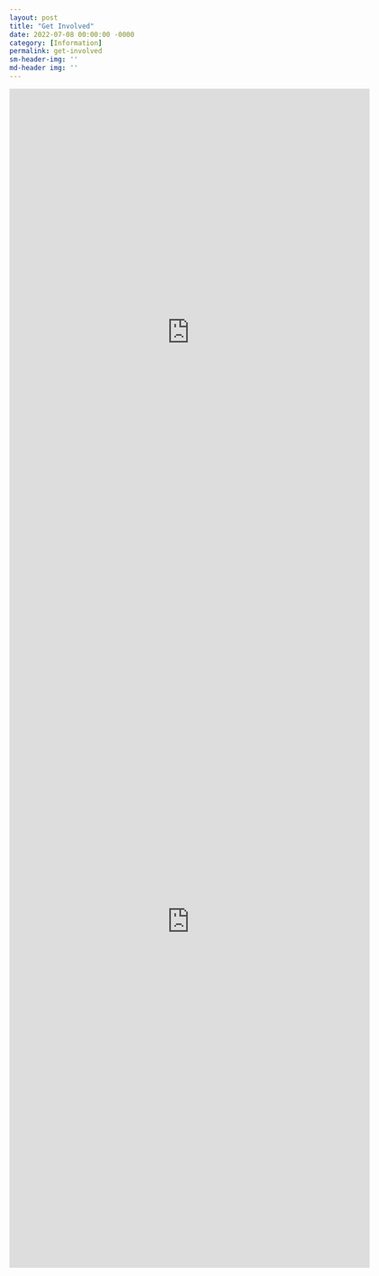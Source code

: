 ```yaml
---
layout: post
title: "Get Involved"
date: 2022-07-08 00:00:00 -0000
category: [Information]
permalink: get-involved
sm-header-img: ''
md-header img: ''
---
```


<iframe src="https://docs.google.com/forms/d/e/1FAIpQLSdirKg5havotWp2KCw5m9nAfdApCesO9lVnJ5zc8SwXRuffxA/viewform?embedded=true" width="640" height="865" frameborder="0" marginheight="0" marginwidth="0">Loading…</iframe>

<iframe src="https://docs.google.com/forms/d/e/1FAIpQLSdky8c8x5_ghsidNehuPCVkULOTI9zO71jnz32oO-MX1ZiCkQ/viewform?embedded=true" width="640" height="1230" frameborder="0" marginheight="0" marginwidth="0">Loading…</iframe>


<!--
## Stay in Touch
Sign up for our newsletter for updates on our work, petitions and protests you can support, and voting information.

<form class="rendered-form" action="https://docs.google.com/forms/u/0/d/e/1FAIpQLSdirKg5havotWp2KCw5m9nAfdApCesO9lVnJ5zc8SwXRuffxA/formResponse"  method="post" target="hidden_iframe" onsubmit="submitted=true;">
    <div class="row">
        <div class="formbuilder-text form-group field-entry-273742155 col-xs-12 col-md-5">
            <label for="entry-273742155" class="formbuilder-text-label">First Name
                <span class="formbuilder-required">*</span></label>
            <input type="text" class="form-control" name="entry.273742155" access="false" id="entry-273742155" required="required" aria-required="true">
        </div>
        <div class="formbuilder-text form-group field-entry-439177223 col-xs-12 col-md-5 col-md-offset-2">
            <label for="entry-439177223" class="formbuilder-text-label">Last Name
                <span class="formbuilder-required">*</span></label>
            <input type="text" class="form-control" name="entry.439177223" access="false" id="entry-439177223" required="required" aria-required="true">
        </div>
    </div>
    <div class="formbuilder-text form-group field-entry-1357238476 col-xs-12">
        <label for="entry-1357238476" class="formbuilder-text-label">Email<span class="formbuilder-required">*</span></label>
        <input type="text" class="form-control" name="entry.1357238476" access="false" id="entry-1357238476" required="required" aria-required="true">
    </div>
    <div class="formbuilder-text form-group field-entry-1357718099 col-xs-12">
        <label for="entry-1357718099" class="formbuilder-text-label">Phone Number
        </label>
        <input type="text" class="form-control" name="entry.1357718099" access="false" id="entry-1357718099">
    </div>
    <div class="formbuilder-button form-group field-button-1657311047983">
        <div class="wrapper">
            <button type="submit" class="button btn-default btn" name="button-1657311047983" access="false" style="default" id="button-1657311047983">Sign Up</button>
        </div>
    </div>
</form>

## CONTACT US
Sign up to volunteer, discuss a partnership opportunity, or otherwise get in touch. If you would like to volunteer, please include your school and year in school in your message.
<form class="rendered-form" action="https://docs.google.com/forms/u/0/d/e/1FAIpQLSdky8c8x5_ghsidNehuPCVkULOTI9zO71jnz32oO-MX1ZiCkQ/formResponse" method="post" target="hidden_iframe" onsubmit="submitted=true;">
    <div class="row">
        <div class="formbuilder-text form-group field-entry-99784865 col-xs-12 col-md-5">
            <label for="entry-99784865" class="formbuilder-text-label">First Name
                <span class="formbuilder-required">*</span></label>
            <input type="text" class="form-control" name="entry.99784865" access="false" id="entry-99784865" required="required" aria-required="true">
        </div>
        <div class="formbuilder-text form-group field-entry-821759239 col-xs-12 col-md-5 col-md-offset-2">
            <label for="entry-821759239" class="formbuilder-text-label">Last Name
                <span class="formbuilder-required">*</span></label>
            <input type="text" class="form-control" name="entry.821759239" access="false" id="entry-821759239" required="required" aria-required="true">
        </div>
    </div>
    <div class="formbuilder-text form-group field-entry-1411319312 col-xs-12">
        <label for="entry-1411319312" class="formbuilder-text-label">Email<span class="formbuilder-required">*</span></label>
        <input type="text" class="form-control" name="entry.1411319312" access="false" id="entry-1411319312" required="required" aria-required="true">
    </div>
    <div class="formbuilder-text form-group field-entry-315617697 col-xs-12">
        <label for="entry-315617697" class="formbuilder-text-label">Phone Number
        </label>
        <input type="text" class="form-control" name="entry.315617697" access="false" id="entry-315617697">
    </div>
        <div class="formbuilder-radio-group form-group field-entry-682612475">
        <label for="entry-682612475" class="formbuilder-radio-group-label">Subject<span class="formbuilder-required">*</span></label>
        <div class="radio-group">
            <div class="formbuilder-radio">
                <input name="entry.682612475" access="false" id="entry-682612475-0" required="required" aria-required="true" value="volunteer" type="radio" checked="checked">
                <label for="entry-682612475-0">Potential Volunteer</label>
            </div>
            <div class="formbuilder-radio">
                <input name="entry.682612475" access="false" id="entry-682612475-1" required="required" aria-required="true" value="partnership" type="radio">
                <label for="entry-682612475-1">Potential Partnership</label>
            </div>
            <div class="formbuilder-radio">
                <input name="entry.682612475" access="false" id="entry-682612475-2" required="required" aria-required="true" value="media" type="radio">
                <label for="entry-682612475-2">News or Media</label>
            </div>
            <div class="formbuilder-radio">
                <input name="entry.682612475" access="false" id="entry-682612475-3" required="required" aria-required="true" value="other" type="radio">
                <label for="entry-682612475-3">Other</label>
            </div>
        </div>
    </div>
    <div class="formbuilder-textarea form-group field-entry-1075764524">
        <label for="entry-1075764524" class="formbuilder-textarea-label">Message</label>
        <textarea type="textarea" placeholder="Please include some details relevant to your inquiry." class="form-control" name="entry.1075764524" access="false" id="entry-1075764524"></textarea>
    </div>
    <div class="formbuilder-button form-group field-button-1657311047983">
        <div class="wrapper">
            <button type="submit" class="button btn-default btn" name="button-1657311047983" access="false" style="default" id="button-1657311047983">Sign Up</button>
        </div>
    </div>
</form>

<script type="text/javascript">var submitted=false;</script>
<iframe name="hidden_iframe" id="hidden_iframe" style="display:none;" onload="if(submitted)  {window.location='{{ site.url }}{{ page.url }}';}"></iframe>-->